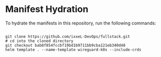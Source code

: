 
# Manifest Hydration

To hydrate the manifests in this repository, run the following commands:

```shell

git clone https://github.com/ixxeL-DevOps/fullstack.git
# cd into the cloned directory
git checkout bab8f854fccbf19bd1b9711bb9cba121eb340d48
helm template . --name-template wireguard-k0s --include-crds
```